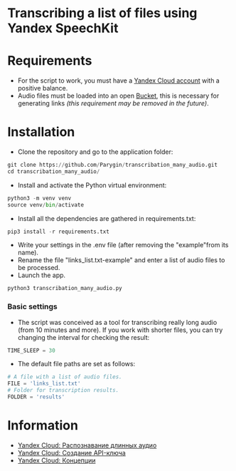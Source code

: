# Transcribing a list of files using Yandex SpeechKit


# Requirements
+ For the script to work, you must have a [Yandex Cloud account](https://console.cloud.yandex.ru/) with a positive balance.
+ Audio files must be loaded into an open [Bucket](https://cloud.yandex.ru/docs/storage/concepts/bucket), this is necessary for generating links *(this requirement may be removed in the future)*.


# Installation
+ Clone the repository and go to the application folder:
``` python
git clone https://github.com/Parygin/transcribation_many_audio.git
cd transcribation_many_audio/
```
+ Install and activate the Python virtual environment:
``` python
python3 -m venv venv
source venv/bin/activate
```
+ Install all the dependencies are gathered in requirements.txt:
``` python
pip3 install -r requirements.txt
```
+ Write your settings in the .env file (after removing the "example"from its name).
+ Rename the file "links_list.txt-example" and enter a list of audio files to be processed.
+ Launch the app.
``` python
python3 transcribation_many_audio.py
```


### Basic settings
+ The script was conceived as a tool for transcribing really long audio (from 10 minutes and more). If you work with shorter files, you can try changing the interval for checking the result:
``` python
TIME_SLEEP = 30
```
+ The default file paths are set as follows:
``` python
# A file with a list of audio files.
FILE = 'links_list.txt'
# Folder for transcription results.
FOLDER = 'results'
```

# Information
- [Yandex Cloud: Распознавание длинных аудио](https://cloud.yandex.ru/docs/speechkit/stt/transcribation)
- [Yandex Cloud: Создание API-ключа](https://cloud.yandex.ru/docs/iam/operations/api-key/create)
- [Yandex Cloud: Концепции](https://cloud.yandex.ru/docs/storage/concepts/)
